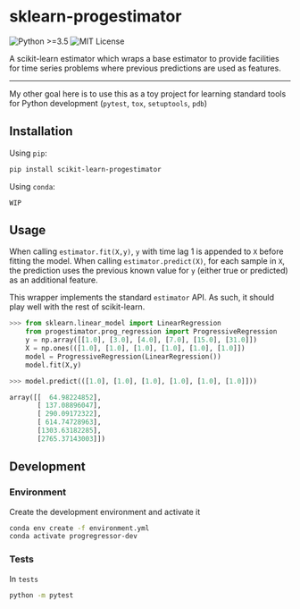 # sklearn-progestimator
![Python >=3.5](https://img.shields.io/badge/Python-%3E%3D3.5-informational)
![MIT License](https://img.shields.io/badge/License-MIT-brightgreen)

A scikit-learn estimator which wraps a base estimator to provide facilities for 
time series problems where previous predictions are used as features.

---

My other goal here is to use this as a toy project for learning standard 
tools for Python development (`pytest`, `tox`, `setuptools`, `pdb`)

## Installation

Using `pip`:
```bash
pip install scikit-learn-progestimator
```

Using `conda`:
```
WIP
```

## Usage

When calling `estimator.fit(X,y)`, `y` with time lag 1 is appended to `X`
before fitting the model.
When calling `estimator.predict(X)`, for each sample in `X`, the prediction uses the previous known value for `y` (either true or predicted) as an additional feature.

This wrapper implements the standard `estimator` API. As such, it should play well with the rest of scikit-learn.
```python
>>> from sklearn.linear_model import LinearRegression
    from progestimator.prog_regression import ProgressiveRegression
    y = np.array([[1.0], [3.0], [4.0], [7.0], [15.0], [31.0]])
    X = np.ones(([1.0], [1.0], [1.0], [1.0], [1.0], [1.0]])
    model = ProgressiveRegression(LinearRegression()) 
    model.fit(X,y)

>>> model.predict(([1.0], [1.0], [1.0], [1.0], [1.0], [1.0]]))

array([[  64.98224852],
       [ 137.08896047],
       [ 290.09172322],
       [ 614.74728963],
       [1303.63182285],
       [2765.37143003]])
```

## Development

### Environment
 
Create the development environment and activate it
```bash
conda env create -f environment.yml
conda activate progregressor-dev
```

### Tests

In `tests`
```bash
python -m pytest
```

